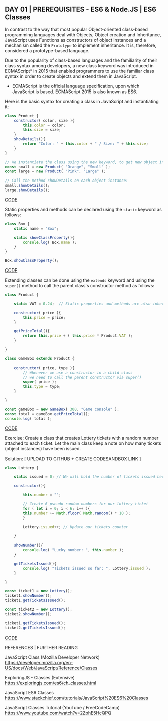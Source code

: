 ## DAY 01 | PREREQUISITES - ES6 & Node.JS | ES6 Classes

In contrast to the way that most popular Object-oriented class-based programming languages deal with Objects, Object creation and Inheritance, JavaScript uses Functions as constructors of object instances and a mechanism called the `Prototype` to implement inheritance. It is, therefore, considered a prototype-based language.

Due to the popularity of class-based languages and the familiarity of their class syntax among developers, a new class keyword was introduced in ECMAScript* in 2015 that enabled programmers to use the familiar class syntax in order to create objects and extend them in JavaScript.

* ECMAScript is the official language specification, upon which JavaScript is based. 
ECMAScript 2015 is also known as ES6.

Here is the basic syntax for creating a class in JavaScript and instantiating it:

```js
class Product {
    constructor( color, size ){
        this.color = color;
        this.size = size;
    }
    showDetails(){
        return "Color: " + this.color + " / Size: " + this.size;
    }
}

// We instantiate the class using the new keyword, to get new object instances:
const small = new Product( "Orange", "Small" );
const large = new Product( "Pink", "Large" );

// Call the method showDetails on each object instance:
small.showDetails();
large.showDetails();
```
[CODE](ES6/ES6-Classes--Product.js)

Static properties and methods can be declared using the `static` keyword as follows:

```js
class Box {
    static name = "Box";

    static showClassProperty(){
        console.log( Box.name );
    }
}

Box.showClassProperty();
```
[CODE](ES6/ES6-Classes--Static.js)

Extending classes can be done using the `extends` keyword and using the `super()` method to call the parent class's constructor method as follows:

```js
class Product {

    static VAT = 0.24;  // Static properties and methods are also inherited

    constructor( price ){
        this.price = price;
    }

    getPriceTotal(){
        return this.price + ( this.price * Product.VAT );
    }

}

class GameBox extends Product {

    constructor( price, type ){
        // Whenever we use a constructor in a child class
        // we need to call the parent constructor via super()
        super( price );
        this.type = type;   
    }

}

const gameBox = new GameBox( 300, "Game console" );
const total = gameBox.getPriceTotal();
console.log( total );
```
[CODE](ES6/ES6-Classes--extends-super.js)

Exercise: Create a class that creates Lottery tickets with a random number attached to each ticket. Let the main class keep a note on how many tickets (object instances) have been issued.

Solution: [ UPLOAD TO GITHUB + CREATE CODESANDBOX LINK ]

```js
class Lottery {

    static issued = 0; // We will hold the number of tickets issued here

    constructor(){

        this.number = "";

        // Create 6 pseudo-random numbers for our lottery ticket
        for ( let i = 0; i < 6; i++ ){
        this.number += Math.floor( Math.random() * 10 );
        }

        Lottery.issued++; // Update our tickets counter

    }

    showNumber(){
        console.log( "Lucky number: ", this.number );
    }

    getTicketsIssued(){
        console.log( "Tickets issued so far: ", Lottery.issued );
    }

}

const ticket1 = new Lottery();
ticket1.showNumber();
ticket1.getTicketsIssued();

const ticket2 = new Lottery();
ticket2.showNumber();

ticket1.getTicketsIssued();
ticket2.getTicketsIssued();
```
[CODE](ES6/ES6-Classes--Lottery-solution.js)

REFERENCES | FURTHER READING

JavaScript Class (Mozilla Developer Network)
https://developer.mozilla.org/en-US/docs/Web/JavaScript/Reference/Classes

ExploringJS - Classes (Extensive)
https://exploringjs.com/es6/ch_classes.html

JavaScript ES6 Classes
https://www.stackchief.com/tutorials/JavaScript%20ES6%20Classes

JavaScript Classes Tutorial (YouTube / FreeCodeCamp)
https://www.youtube.com/watch?v=2ZphE5HcQPQ